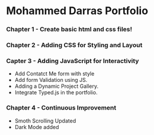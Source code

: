 # Mohammed Darras Portfolio

### Chapter 1 - Create basic html and css files!

### Chapter 2 - Adding CSS for Styling and Layout

### Capter 3 - Adding JavaScript for Interactivity

- Add Contatct Me form with style
- Add form Validation using JS.
- Adding a Dynamic Project Gallery.
- Integrate Typed.js in the portfolio.

### Chapter 4 - Continuous Improvement

- Smoth Scrolling Updated
- Dark Mode added
